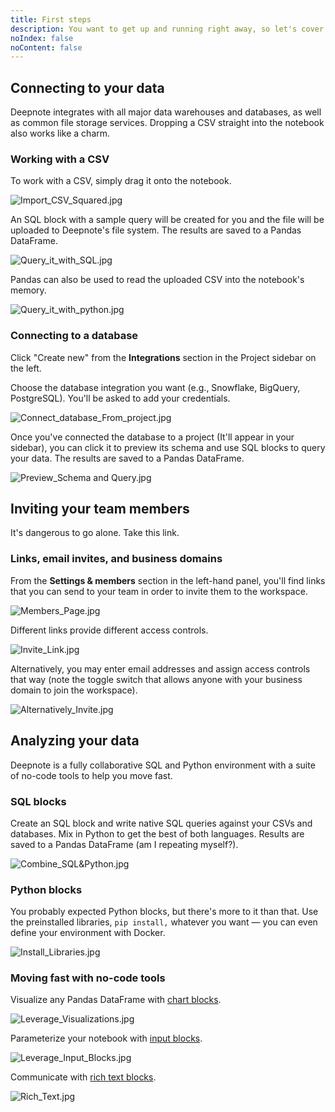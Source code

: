 ```yaml
---
title: First steps
description: You want to get up and running right away, so let's cover the basics - Connecting to data, inviting team members, and analyzing data.
noIndex: false
noContent: false
---
```


## **Connecting to your data**

Deepnote integrates with all major data warehouses and databases, as well as common file storage services. Dropping a CSV straight into the notebook also works like a charm.

### Working with a CSV

To work with a CSV, simply drag it onto the notebook.

![Import_CSV_Squared.jpg](https://media.graphassets.com/N5sICTLi0cSODwkEXkwe)

An SQL block with a sample query will be created for you and the file will be uploaded to Deepnote's file system. The results are saved to a Pandas DataFrame.

![Query_it_with_SQL.jpg](https://media.graphassets.com/UVu8NCRzREm1LUKLk8dy)

Pandas can also be used to read the uploaded CSV into the notebook's memory.

![Query_it_with_python.jpg](https://media.graphassets.com/LKQbquJRqGEZmuH1sivy)

### Connecting to a database

Click "Create new" from the **Integrations** section in the Project sidebar on the left.

Choose the database integration you want (e.g., Snowflake, BigQuery, PostgreSQL). You'll be asked to add your credentials.

![Connect_database_From_project.jpg](https://media.graphassets.com/ghICx4WQgqqhiMrLDIUq)

Once you've connected the database to a project (It'll appear in your sidebar), you can click it to preview its schema and use SQL blocks to query your data. The results are saved to a Pandas DataFrame.

![Preview_Schema and Query.jpg](https://media.graphassets.com/Aw5nXRIZTmo2DXhUGYhg)

## Inviting your team members

It's dangerous to go alone. Take this link.

### Links, email invites, and business domains

From the **Settings & members** section in the left-hand panel, you'll find links that you can send to your team in order to invite them to the workspace.

![Members_Page.jpg](https://media.graphassets.com/GTEICRTtGtfHZareqjnA)

Different links provide different access controls.

![Invite_Link.jpg](https://media.graphassets.com/RZeTuVcnTwiOHJbJWGul)

Alternatively, you may enter email addresses and assign access controls that way (note the toggle switch that allows anyone with your business domain to join the workspace).

![Alternatively_Invite.jpg](https://media.graphassets.com/R151o7DRta8abJfIn7W1)

## Analyzing your data

Deepnote is a fully collaborative SQL and Python environment with a suite of no-code tools to help you move fast.

### SQL blocks

Create an SQL block and write native SQL queries against your CSVs and databases. Mix in Python to get the best of both languages. Results are saved to a Pandas DataFrame (am I repeating myself?).

![Combine_SQL&Python.jpg](https://media.graphassets.com/hxQB0czRAixz87ASLcOA)

### Python blocks

You probably expected Python blocks, but there's more to it than that. Use the preinstalled libraries, `pip install,` whatever you want — you can even define your environment with Docker.

![Install_Libraries.jpg](https://media.graphassets.com/eCOg7oQJRvGW5I24jruC)

### Moving fast with no-code tools

Visualize any Pandas DataFrame with [chart blocks](https://deepnote.com/docs/chart-blocks).

![Leverage_Visualizations.jpg](https://media.graphassets.com/fh48Ob32QOSM05NbMkD7)

Parameterize your notebook with [input blocks](https://deepnote.com/docs/input-blocks).

![Leverage_Input_Blocks.jpg](https://media.graphassets.com/y3cf1J4Tc2XOba86JvPX)

Communicate with [rich text blocks](https://deepnote.com/docs/text-editing).

![Rich_Text.jpg](https://media.graphassets.com/DnwLKlQ2aXIv1vEKId6g)
